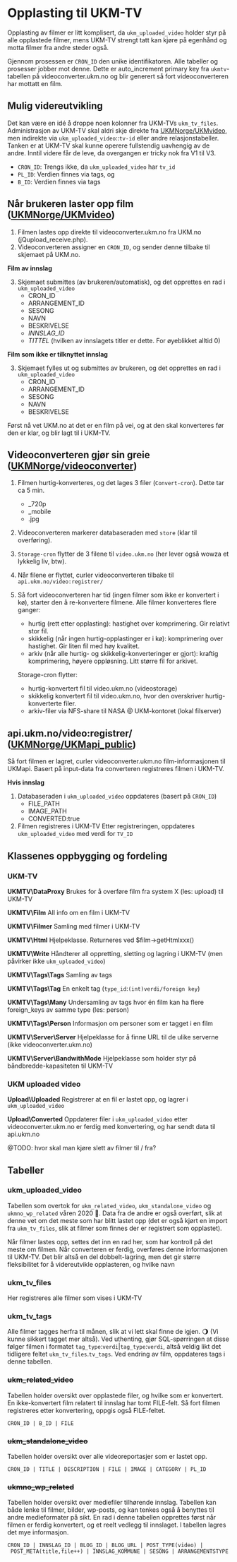 Opplasting til UKM-TV
===

Opplasting av filmer er litt komplisert, da `ukm_uploaded_video` holder styr på alle opplastede filmer, mens UKM-TV strengt tatt kan kjøre på egenhånd og motta filmer fra andre steder også.

Gjennom prosessen er `CRON_ID` den unike identifikatoren. Alle tabeller og prosesser jobber mot denne.
Dette er auto_increment primary key fra `ukmtv`-tabellen på videoconverter.ukm.no og blir generert så fort videoconverteren har mottatt en film.

## Mulig videreutvikling
Det kan være en idé å droppe noen kolonner fra UKM-TVs `ukm_tv_files`. Administrasjon av UKM-TV skal aldri skje direkte fra [UKMNorge/UKMvideo](https://github.com/UKMNorge/UKMvideo), men indirekte via `ukm_uploaded_video`::`tv-id` eller andre relasjonstabeller. Tanken er at UKM-TV skal kunne operere fullstendig uavhengig av de andre. Inntil videre får de leve, da overgangen er tricky nok fra V1 til V3.
- `CRON_ID`: Trengs ikke, da `ukm_uploaded_video` har `tv_id`
- `PL_ID`: Verdien finnes via tags, og 
- `B_ID`: Verdien finnes via tags

## Når brukeren laster opp film ([UKMNorge/UKMvideo](https://github.com/UKMNorge/UKMvideo))
1. Filmen lastes opp direkte til videoconverter.ukm.no fra UKM.no (jQupload_receive.php).
2. Videoconverteren assigner en `CRON_ID`, og sender denne tilbake til skjemaet på UKM.no.

**Film av innslag**

3. Skjemaet submittes (av brukeren/automatisk), og det opprettes en rad i `ukm_uploaded_video`
    - CRON_ID
    - ARRANGEMENT_ID
    - SESONG
    - NAVN
    - BESKRIVELSE
    - *INNSLAG_ID*
    - *TITTEL* (hvilken av innslagets titler er dette. For øyeblikket alltid 0)

**Film som ikke er tilknyttet innslag**

3. Skjemaet fylles ut og submittes av brukeren, og det opprettes en rad i `ukm_uploaded_video`
    - CRON_ID
    - ARRANGEMENT_ID
    - SESONG
    - NAVN
    - BESKRIVELSE

Først nå vet UKM.no at det er en film på vei, og at den skal konverteres før den er klar, og blir lagt til i UKM-TV.

## Videoconverteren gjør sin greie ([UKMNorge/videoconverter](https://github.com/UKMNorge/videoconverter))
1. Filmen hurtig-konverteres, og det lages 3 filer (`Convert-cron`). Dette tar ca 5 min.
    - _720p
    - _mobile
    - .jpg
2. Videoconverteren markerer databaseraden med `store` (klar til overføring).
3. `Storage-cron` flytter de 3 filene til `video.ukm.no` (her lever også wowza et lykkelig liv, btw).
4. Når filene er flyttet, curler videoconverteren tilbake til `api.ukm.no/video:registrer/`
5. Så fort videoconverteren har tid (ingen filmer som ikke er konvertert i kø), starter den å re-konvertere filmene. Alle filmer konverteres flere ganger:
    - hurtig (rett etter opplasting): hastighet over komprimering. Gir relativt stor fil.
    - skikkelig (når ingen hurtig-opplastinger er i kø): komprimering over hastighet. Gir liten fil med høy kvalitet.
    - arkiv (når alle hurtig- og skikkelig-konverteringer er gjort): kraftig komprimering, høyere oppløsning. Litt større fil for arkivet.

    Storage-cron flytter:
    - hurtig-konvertert fil til video.ukm.no (videostorage)
    - skikkelig konvertert fil til video.ukm.no, hvor den overskriver hurtig-konverterte filer.
    - arkiv-filer via NFS-share til NASA @ UKM-kontoret (lokal filserver)


## api.ukm.no/video:registrer/ ([UKMNorge/UKMapi_public](https://github.com/UKMNorge/ukmapi_public))
Så fort filmen er lagret, curler videoconverter.ukm.no film-informasjonen til UKMapi. Basert på input-data fra converteren registreres filmen i UKM-TV.

**Hvis innslag**
1. Databaseraden i `ukm_uploaded_video` oppdateres (basert på `CRON_ID`)
    - FILE_PATH
    - IMAGE_PATH
    - CONVERTED:true
2. Filmen registreres i UKM-TV
    Etter registreringen, oppdateres `ukm_uploaded_video` med verdi for `TV_ID`

## Klassenes oppbygging og fordeling

### UKM-TV
**UKMTV\DataProxy** Brukes for å overføre film fra system X (les: upload) til UKM-TV

**UKMTV\Film** All info om en film i UKM-TV

**UKMTV\Filmer** Samling med filmer i UKM-TV

**UKMTV\Html** Hjelpeklasse. Returneres ved $film->getHtmlxxx()

**UKMTV\Write** Håndterer all oppretting, sletting og lagring i UKM-TV (men påvirker ikke `ukm_uploaded_video`)

**UKMTV\Tags\Tags** Samling av tags

**UKMTV\Tags\Tag** En enkelt tag (`type_id`:`(int)verdi/foreign key`)

**UKMTV\Tags\Many** Undersamling av tags hvor én film kan ha flere foreign_keys av samme type (les: person)

**UKMTV\Tags\Person** Informasjon om personer som er tagget i en film

**UKMTV\Server\Server** Hjelpeklasse for å finne URL til de ulike serverne (ikke videoconverter.ukm.no)

**UKMTV\Server\BandwithMode** Hjelpeklasse som holder styr på båndbredde-kapasiteten til UKM-TV

### UKM uploaded video
**Upload\Uploaded**
Registrerer at en fil er lastet opp, og lagrer i `ukm_uploaded_video`

**Upload\Converted**
Oppdaterer filer i `ukm_uploaded_video` etter videoconverter.ukm.no er ferdig med konvertering, og har sendt data til api.ukm.no

@TODO: hvor skal man kjøre slett av filmer til / fra?


## Tabeller
### ukm_uploaded_video
Tabellen som overtok for `ukm_related_video`, `ukm_standalone_video` og `ukmno_wp_related` våren 2020 🚀. Data fra de andre er også overført, slik at denne vet om det meste som har blitt lastet opp (det er også kjørt en import fra `ukm_tv_files`, slik at filmer som finnes der er registrert som opplastet).

Når filmer lastes opp, settes det inn en rad her, som har kontroll på det meste om filmen. Når converteren er ferdig, overføres denne informasjonen til UKM-TV. Det blir altså en del dobbelt-lagring, men det gir større fleksibilitet for å videreutvikle opplasteren, og hvilke navn

### ukm_tv_files
Her registreres alle filmer som vises i UKM-TV

### ukm_tv_tags
Alle filmer tagges herfra til månen, slik at vi lett skal finne de igjen. 🌖 (Vi kunne sikkert tagget mer altså). Ved uthenting, gjør SQL-spørringen at disse følger filmen i formatet `tag_type`:`verdi`|`tag_type`:`verdi`, altså veldig likt det tidligere feltet `ukm_tv_files`.`tv_tags`. Ved endring av film, oppdateres tags i denne tabellen.

### ~~ukm_related_video~~

Tabellen holder oversikt over opplastede filer, og hvilke som er konvertert. En ikke-konvertert film relatert til innslag har tomt FILE-felt. Så fort filmen registreres etter konvertering, oppgis også FILE-feltet.

`CRON_ID | B_ID | FILE`

### ~~ukm_standalone_video~~
Tabellen holder oversikt over alle videoreportasjer som er lastet opp.

`CRON_ID | TITLE | DESCRIPTION | FILE | IMAGE | CATEGORY | PL_ID `


### ~~ukmno_wp_related~~
Tabellen holder oversikt over mediefiler tilhørende innslag. Tabellen kan både lenke til filmer, bilder, wp-posts, og kan tenkes også å benyttes til andre medieformater på sikt. En rad i denne tabellen opprettes først når filmen er ferdig konvertert, og et reelt vedlegg til innslaget.
I tabellen lagres det mye informasjon.

`CRON_ID | INNSLAG_ID | BLOG_ID | BLOG_URL | POST_TYPE(video) | POST_META(title,file++) | INNSLAG_KOMMUNE | SESONG | ARRANGEMENTSTYPE`

